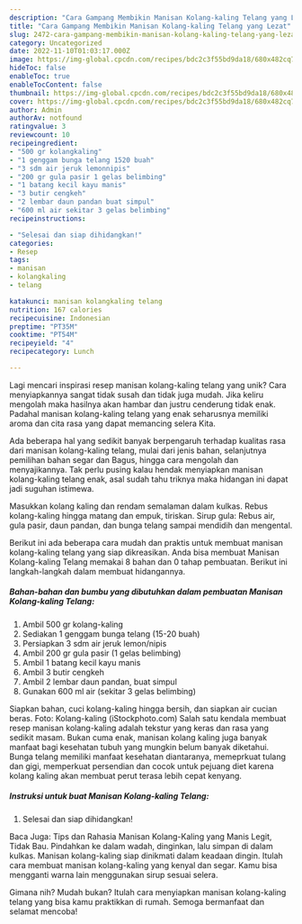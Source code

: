```yaml
---
description: "Cara Gampang Membikin Manisan Kolang-kaling Telang yang Lezat"
title: "Cara Gampang Membikin Manisan Kolang-kaling Telang yang Lezat"
slug: 2472-cara-gampang-membikin-manisan-kolang-kaling-telang-yang-lezat
category: Uncategorized
date: 2022-11-10T01:03:17.000Z
image: https://img-global.cpcdn.com/recipes/bdc2c3f55bd9da18/680x482cq70/manisan-kolang-kaling-telang-foto-resep-utama.jpg
hideToc: false
enableToc: true
enableTocContent: false
thumbnail: https://img-global.cpcdn.com/recipes/bdc2c3f55bd9da18/680x482cq70/manisan-kolang-kaling-telang-foto-resep-utama.jpg
cover: https://img-global.cpcdn.com/recipes/bdc2c3f55bd9da18/680x482cq70/manisan-kolang-kaling-telang-foto-resep-utama.jpg
author: Admin
authorAv: notfound
ratingvalue: 3
reviewcount: 10
recipeingredient:
- "500 gr kolangkaling"
- "1 genggam bunga telang 1520 buah"
- "3 sdm air jeruk lemonnipis"
- "200 gr gula pasir 1 gelas belimbing"
- "1 batang kecil kayu manis"
- "3 butir cengkeh"
- "2 lembar daun pandan buat simpul"
- "600 ml air sekitar 3 gelas belimbing"
recipeinstructions:

- "Selesai dan siap dihidangkan!"
categories:
- Resep
tags:
- manisan
- kolangkaling
- telang

katakunci: manisan kolangkaling telang 
nutrition: 167 calories
recipecuisine: Indonesian
preptime: "PT35M"
cooktime: "PT54M"
recipeyield: "4"
recipecategory: Lunch

---
```





Lagi mencari inspirasi resep manisan kolang-kaling telang yang unik? Cara menyiapkannya sangat tidak susah dan tidak juga mudah. Jika keliru mengolah maka hasilnya akan hambar dan justru cenderung tidak enak. Padahal manisan kolang-kaling telang yang enak seharusnya memiliki aroma dan cita rasa yang dapat memancing selera Kita.





Ada beberapa hal yang sedikit banyak berpengaruh terhadap kualitas rasa dari manisan kolang-kaling telang, mulai dari jenis bahan, selanjutnya pemilihan bahan segar dan Bagus, hingga cara mengolah dan menyajikannya. Tak perlu pusing kalau hendak menyiapkan manisan kolang-kaling telang enak,      asal sudah tahu triknya maka hidangan ini dapat jadi suguhan istimewa.














Masukkan kolang kaling dan rendam semalaman dalam kulkas. Rebus kolang-kaling hingga matang dan empuk, tiriskan. Sirup gula: Rebus air, gula pasir, daun pandan, dan bunga telang sampai mendidih dan mengental.






Berikut ini ada beberapa cara mudah dan praktis untuk membuat manisan kolang-kaling telang yang siap dikreasikan. Anda bisa membuat Manisan Kolang-kaling Telang memakai 8 bahan dan 0 tahap pembuatan. Berikut ini langkah-langkah dalam membuat hidangannya.

<!--inarticleads1-->

##### Bahan-bahan dan bumbu yang dibutuhkan dalam pembuatan Manisan Kolang-kaling Telang:

1. Ambil 500 gr kolang-kaling
1. Sediakan 1 genggam bunga telang (15-20 buah)
1. Persiapkan 3 sdm air jeruk lemon/nipis
1. Ambil 200 gr gula pasir (1 gelas belimbing)
1. Ambil 1 batang kecil kayu manis
1. Ambil 3 butir cengkeh
1. Ambil 2 lembar daun pandan, buat simpul
1. Gunakan 600 ml air (sekitar 3 gelas belimbing)


Siapkan bahan, cuci kolang-kaling hingga bersih, dan siapkan air cucian beras. Foto: Kolang-kaling (iStockphoto.com) Salah satu kendala membuat resep manisan kolang-kaling adalah tekstur yang keras dan rasa yang sedikit masam. Bukan cuma enak, manisan kolang kaling juga banyak manfaat bagi kesehatan tubuh yang mungkin belum banyak diketahui. Bunga telang memiliki manfaat kesehatan diantaranya, memeprkuat tulang dan gigi, memperkuat persendian dan cocok untuk pejuang diet karena kolang kaling akan membuat perut terasa lebih cepat kenyang. 

<!--inarticleads2-->

##### Instruksi untuk buat Manisan Kolang-kaling Telang:


1. Selesai dan siap dihidangkan!

Baca Juga: Tips dan Rahasia Manisan Kolang-Kaling yang Manis Legit, Tidak Bau. Pindahkan ke dalam wadah, dinginkan, lalu simpan di dalam kulkas. Manisan kolang-kaling siap dinikmati dalam keadaan dingin. Itulah cara membuat manisan kolang-kaling yang kenyal dan segar. Kamu bisa mengganti warna lain menggunakan sirup sesuai selera. 

Gimana nih? Mudah bukan? Itulah cara menyiapkan manisan kolang-kaling telang yang bisa kamu praktikkan di rumah. Semoga bermanfaat dan selamat mencoba!
